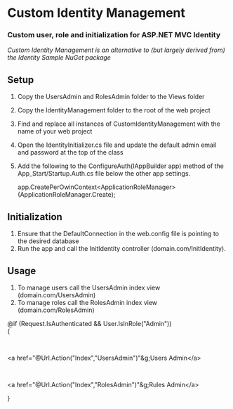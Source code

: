 # Custom Identity Management
### Custom user, role and initialization for ASP.NET MVC Identity
*Custom Identity Management is an alternative to (but largely derived from) the Identity Sample NuGet package*

## Setup
1. Copy the UsersAdmin and RolesAdmin folder to the Views folder
2. Copy the IdentityManagement folder to the root of the web project
3. Find and replace all instances of CustomIdentityManagement with the name of your web project
4. Open the IdentityInitializer.cs file and update the default admin email and password at the top of the class
5. Add the following to the ConfigureAuth(IAppBuilder app) method of the App_Start/Startup.Auth.cs file below the other app settings.

    app.CreatePerOwinContext&lt;ApplicationRoleManager&gt;(ApplicationRoleManager.Create);

## Initialization
1. Ensure that the DefaultConnection in the web.config file is pointing to the desired database
2. Run the app and call the InitIdentity controller (domain.com/InitIdentity).

## Usage
1. To manage users call the UsersAdmin index view (domain.com/UsersAdmin)
2. To manage roles call the RolesAdmin index view (domain.com/RolesAdmin)

@if (Request.IsAuthenticated && User.IsInRole("Admin"))<br/>
{<br/>
<pre>     </pre>&lt;a href="@Url.Action("Index","UsersAdmin")"&g;Users Admin&lt;/a&gt;<br/>
<pre>     </pre>&lt;a href="@Url.Action("Index","RolesAdmin")"&g;Rules Admin&lt;/a&gt;<br/>
}
